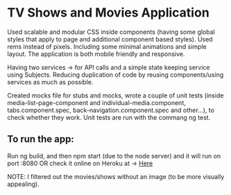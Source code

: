 # TV Shows and Movies Application

Used scalable and modular CSS inside components (having some global styles that apply to page and additional component based styles). Used rems instead of pixels.
Including some minimal animations and simple layout.
The application is both mobile friendly and responsive.

Having two services -> for API calls and a simple state keeping service using Subjects.
Reducing duplication of code by reusing components/using services as much as possible.

Created mocks file for stubs and mocks, wrote a couple of unit tests
(inside media-list-page-component and individual-media.component, tabs.component.spec, back-navigation.component.spec and other...),
to check whether they work.
Unit tests are run with the commang ng test.

## To run the app:

Run ng build, and then npm start (due to the node server) and it will run on port :8080 OR check it online on Heroku at -> [Here](https://angular-movie-tvshow-api.herokuapp.com/shows)

NOTE: I filtered out the movies/shows without an image (to be more visually appealing).
